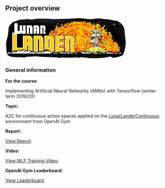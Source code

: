 ## Project overview

<img src="report_screenshots/arcade_logo.png" width="380">

### General information

**For the course**:

Implementing Artificial Neural Networks (ANNs) with Tensorflow (winter term 2019/20)

**Topic**:

A2C for continuous action spaces applied on the [LunarLanderContinuous][LLC] environment from OpenAI Gym  

**Report**:

<a href="https://htmlpreview.github.io/?https://github.com/jootten/A2C_Lunar_Lander/blob/master/report.html">View Report</a>.

**Video**:

<a href="https://youtu.be/ok_LtkVtMFo">View MLP Training Video</a>.

**OpenAI Gym Leaderboard**:

<a href="https://github.com/openai/gym/wiki/Leaderboard#lunarlandercontinuous-v2
">View Leaderboard</a>.


[LLC]: https://gym.openai.com/envs/LunarLanderContinuous-v2/
